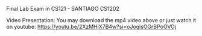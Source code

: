 Final Lab Exam in CS121 - SANTIAGO CS1202

Video Presentation: You may download the mp4 video above or just watch it on youtube: 
https://youtu.be/2XzMHjX7B4w?si=oJogisOGrBPoOVOj

